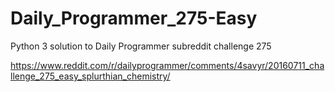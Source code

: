 # Daily_Programmer_275-Easy
Python 3 solution to Daily Programmer subreddit challenge 275

https://www.reddit.com/r/dailyprogrammer/comments/4savyr/20160711_challenge_275_easy_splurthian_chemistry/
